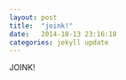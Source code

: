 ```yaml
---
layout: post
title:  "joink!"
date:   2014-10-13 23:16:18
categories: jekyll update
---
```


JOINK!

